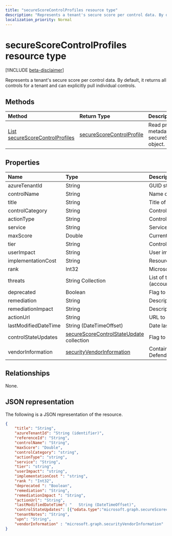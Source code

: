 ```yaml
---
title: "secureScoreControlProfiles resource type"
description: "Represents a tenant's secure score per control data. By default, it returns all controls for a tenant and can explicitly pull individual controls."
localization_priority: Normal
---
```


# secureScoreControlProfiles resource type

[!INCLUDE [beta-disclaimer](../../includes/beta-disclaimer.md)]

Represents a tenant's secure score per control data. By default, it returns all controls for a tenant and can explicitly pull individual controls.


## Methods

| Method   | Return Type|Description|
|:---------------|:--------|:----------|
|[List secureScoreControlProfiles](../api/securescorecontrolprofiles-list.md) | [secureScoreControlProfile](securescorecontrolprofiles.md) |Read properties and metadata of a secureScoreControlProfiles object.|


## Properties

|Name |Type |Description |
|:--|:--|:--|
|	azureTenantId	|	String	|	GUID string for tenant ID.	|
|	controlName	|	String	|	Name of the control. |
|	title	|	String	|	Title of the control.	|
|	controlCategory	|	String	|	Control action category (Account, Data, Device, Apps, Infrastructure).	|
|	actionType	|	String	|	Control action type (Config, Review, Behavior).	|
|	service	|	String	|	Service that owns the control (Exchange, Sharepoint, Azure AD).	|
|	maxScore |	Double	|	Current obtained max score on specified date.	|
|	tier |	String	|	Control tier (Core, Defense in Depth, Advanced.)	|
|	userImpact |	String	| User impact of implementing control (low, moderate, high).	|
|	implementationCost |	String	|	Resource cost of implemmentating control (low, moderate, high).	|
|	rank |	Int32	|	Microsoft's stack ranking of control.	|
|	threats |	String Collection	|	List of threats the control mitigates (accountBreach,dataDeletion,dataExfiltration,dataSpillage,elevationOfPrivilege,maliciousInsider,passwordCracking,phishingOrWhaling,spoofing).	|
|	deprecated |	Boolean	|	Flag to indicate if a control is depreciated.	|
|	remediation |	String	|	Description of what the control will help remediate. |
|	remediationImpact |	String	|	Description of the impact on users of the remediation. |
|	actionUrl |	String	|	URL to where the control can be actioned. |
|	lastModifiedDateTime |	String (DateTimeOffset)	|	Date last modified |
|	controlStateUpdates |	[secureScoreControlStateUpdate](securescorecontrolstateupdate.md) collection |	Flag to indicate where the tenant has marked a control (ignore, thirdParty, reviewed) (supports [update](../api/securescorecontrolprofiles-update.md)). |
|	vendorInformation |	[securityVendorInformation](securityvendorinformation.md) | Contains details about the security product/service vendor, provider, and subprovider (for example, vendor=Microsoft; provider=Windows Defender ATP; subProvider=AppLocker).|

## Relationships

None.

## JSON representation

The following is a JSON representation of the resource.

<!-- {
  "blockType": "resource",
  "optionalProperties": [

  ],
  "@odata.type": "microsoft.graph.secureScoreControlProfile"
}-->

```json
{
    "title": "String", 
    "azureTenantId": "String (identifier)", 
    "referenceId": "String", 
    "controlName": "String", 
    "maxScore": "Double",
    "controlCategory": "string",
    "actionType": "string",
    "service": "String",
    "tier": "string",
    "userImpact": "string",
    "implementationCost ": "string",
    "rank ": "Int32",
    "deprecated ": "Boolean",
    "remediation": "String",
    "remediationImpact ": "String",
    "actionUrl": "String",
    "lastModifiedDateTime": "	String (DateTimeOffset)",
    "controlStateUpdates": [{"odata.type":"microsoft.graph.secureScorecontrolStateUpdates"}],
    "tenantNotes": "String",
    "upn": "String",    
    "vendorInformation" : "microsoft.graph.securityVendorInformation"
}


```


<!--
{
  "type": "#page.annotation",
  "description": "secureScoreControlProfiles resource",
  "keywords": "",
  "section": "documentation",
  "tocPath": "",
  "suppressions": [
    "Error: /api-reference/beta/resources/securescorecontrolprofiles.md:\r\n      Exception processing links.\r\n    System.ArgumentException: Link Definition was null. Link text: !INCLUDE [beta-disclaimer](../../includes/beta-disclaimer.md)\r\n      at ApiDoctor.Validation.DocFile.get_LinkDestinations()\r\n      at ApiDoctor.Validation.DocSet.ValidateLinks(Boolean includeWarnings, String[] relativePathForFiles, IssueLogger issues, Boolean requireFilenameCaseMatch, Boolean printOrphanedFiles)"
  ]
}
-->
